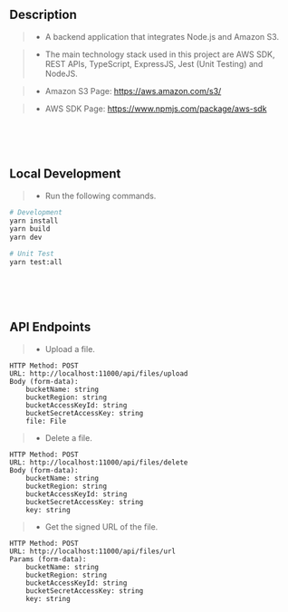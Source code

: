 ## Description
> - A backend application that integrates Node.js and Amazon S3.

> - The main technology stack used in this project are AWS SDK,
    REST APIs, TypeScript, ExpressJS, Jest (Unit Testing) and NodeJS.

> - Amazon S3 Page: https://aws.amazon.com/s3/

> - AWS SDK Page: https://www.npmjs.com/package/aws-sdk

<br />
<br />
<br />



## Local Development
> - Run the following commands.

```bash
# Development
yarn install
yarn build
yarn dev

# Unit Test
yarn test:all
```

<br />
<br />
<br />



## API Endpoints
> - Upload a file.

```plaintext
HTTP Method: POST
URL: http://localhost:11000/api/files/upload
Body (form-data):
    bucketName: string
    bucketRegion: string
    bucketAccessKeyId: string
    bucketSecretAccessKey: string
    file: File
```

> - Delete a file.

```plaintext
HTTP Method: POST
URL: http://localhost:11000/api/files/delete
Body (form-data):
    bucketName: string
    bucketRegion: string
    bucketAccessKeyId: string
    bucketSecretAccessKey: string
    key: string
```

> - Get the signed URL of the file.

```plaintext
HTTP Method: POST
URL: http://localhost:11000/api/files/url
Params (form-data):
    bucketName: string
    bucketRegion: string
    bucketAccessKeyId: string
    bucketSecretAccessKey: string
    key: string
```
